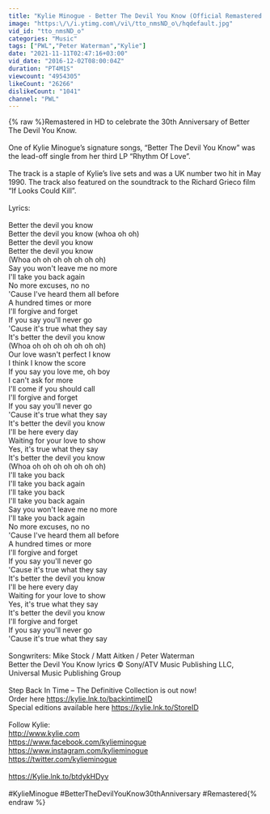 ```yaml
---
title: "Kylie Minogue - Better The Devil You Know (Official Remastered HD Video)"
image: "https:\/\/i.ytimg.com\/vi\/tto_nmsND_o\/hqdefault.jpg"
vid_id: "tto_nmsND_o"
categories: "Music"
tags: ["PWL","Peter Waterman","Kylie"]
date: "2021-11-11T02:47:16+03:00"
vid_date: "2016-12-02T08:00:04Z"
duration: "PT4M1S"
viewcount: "4954305"
likeCount: "26266"
dislikeCount: "1041"
channel: "PWL"
---
```

{% raw %}Remastered in HD to celebrate the 30th Anniversary of Better The Devil You Know.<br /><br />One of Kylie Minogue’s signature songs, “Better The Devil You Know” was the lead-off single from her third LP “Rhythm Of Love”.<br /> <br />The track is a staple of Kylie’s live sets and was a UK number two hit in May 1990. The track also featured on the soundtrack to the Richard Grieco film “If Looks Could Kill”.<br /><br />Lyrics:<br /><br />Better the devil you know<br />Better the devil you know (whoa oh oh)<br />Better the devil you know<br />Better the devil you know<br />(Whoa oh oh oh oh oh oh oh)<br />Say you won't leave me no more<br />I'll take you back again<br />No more excuses, no no<br />'Cause I've heard them all before<br />A hundred times or more<br />I'll forgive and forget<br />If you say you'll never go<br />'Cause it's true what they say<br />It's better the devil you know<br />(Whoa oh oh oh oh oh oh oh)<br />Our love wasn't perfect I know<br />I think I know the score<br />If you say you love me, oh boy<br />I can't ask for more<br />I'll come if you should call<br />I'll forgive and forget<br />If you say you'll never go<br />'Cause it's true what they say<br />It's better the devil you know<br />I'll be here every day<br />Waiting for your love to show<br />Yes, it's true what they say<br />It's better the devil you know<br />(Whoa oh oh oh oh oh oh oh)<br />I'll take you back<br />I'll take you back again<br />I'll take you back<br />I'll take you back again<br />Say you won't leave me no more<br />I'll take you back again<br />No more excuses, no no<br />'Cause I've heard them all before<br />A hundred times or more<br />I'll forgive and forget<br />If you say you'll never go<br />'Cause it's true what they say<br />It's better the devil you know<br />I'll be here every day<br />Waiting for your love to show<br />Yes, it's true what they say<br />It's better the devil you know<br />I'll forgive and forget<br />If you say you'll never go<br />'Cause it's true what they say<br /><br />Songwriters: Mike Stock / Matt Aitken / Peter Waterman<br />Better the Devil You Know lyrics © Sony/ATV Music Publishing LLC, Universal Music Publishing Group<br /><br />Step Back In Time – The Definitive Collection is out now!<br />Order here <a rel="nofollow" target="blank" href="https://kylie.lnk.to/backintimeID">https://kylie.lnk.to/backintimeID</a><br />Special editions available here <a rel="nofollow" target="blank" href="https://kylie.lnk.to/StoreID">https://kylie.lnk.to/StoreID</a><br /><br />Follow Kylie:<br /><a rel="nofollow" target="blank" href="http://www.kylie.com">http://www.kylie.com</a><br /><a rel="nofollow" target="blank" href="https://www.facebook.com/kylieminogue">https://www.facebook.com/kylieminogue</a><br /><a rel="nofollow" target="blank" href="https://www.instagram.com/kylieminogue">https://www.instagram.com/kylieminogue</a><br /><a rel="nofollow" target="blank" href="https://twitter.com/kylieminogue">https://twitter.com/kylieminogue</a><br /><br /><a rel="nofollow" target="blank" href="https://Kylie.lnk.to/btdykHDyv">https://Kylie.lnk.to/btdykHDyv</a><br /><br />#KylieMinogue #BetterTheDevilYouKnow30thAnniversary #Remastered{% endraw %}

